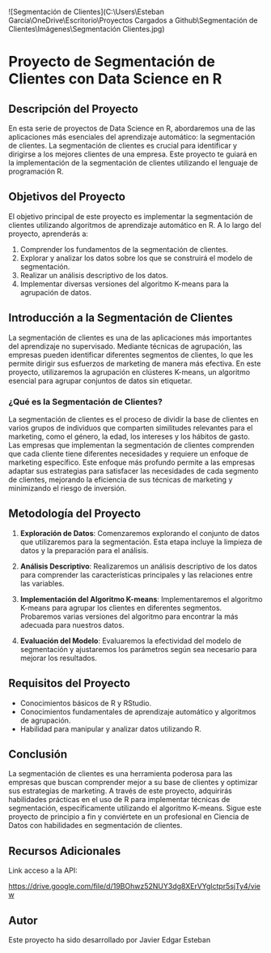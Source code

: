 ![Segmentación de Clientes](C:\Users\Esteban García\OneDrive\Escritorio\Proyectos Cargados a Github\Segmentación de Clientes\Imágenes\Segmentación Clientes.jpg)

# Proyecto de Segmentación de Clientes con Data Science en R

## Descripción del Proyecto

En esta serie de proyectos de Data Science en R, abordaremos una de las aplicaciones más esenciales del aprendizaje automático: la segmentación de clientes. La segmentación de clientes es crucial para identificar y dirigirse a los mejores clientes de una empresa. Este proyecto te guiará en la implementación de la segmentación de clientes utilizando el lenguaje de programación R.

## Objetivos del Proyecto

El objetivo principal de este proyecto es implementar la segmentación de clientes utilizando algoritmos de aprendizaje automático en R. A lo largo del proyecto, aprenderás a:

1. Comprender los fundamentos de la segmentación de clientes.
2. Explorar y analizar los datos sobre los que se construirá el modelo de segmentación.
3. Realizar un análisis descriptivo de los datos.
4. Implementar diversas versiones del algoritmo K-means para la agrupación de datos.

## Introducción a la Segmentación de Clientes

La segmentación de clientes es una de las aplicaciones más importantes del aprendizaje no supervisado. Mediante técnicas de agrupación, las empresas pueden identificar diferentes segmentos de clientes, lo que les permite dirigir sus esfuerzos de marketing de manera más efectiva. En este proyecto, utilizaremos la agrupación en clústeres K-means, un algoritmo esencial para agrupar conjuntos de datos sin etiquetar.

### ¿Qué es la Segmentación de Clientes?

La segmentación de clientes es el proceso de dividir la base de clientes en varios grupos de individuos que comparten similitudes relevantes para el marketing, como el género, la edad, los intereses y los hábitos de gasto. Las empresas que implementan la segmentación de clientes comprenden que cada cliente tiene diferentes necesidades y requiere un enfoque de marketing específico. Este enfoque más profundo permite a las empresas adaptar sus estrategias para satisfacer las necesidades de cada segmento de clientes, mejorando la eficiencia de sus técnicas de marketing y minimizando el riesgo de inversión.

## Metodología del Proyecto

1. **Exploración de Datos**: Comenzaremos explorando el conjunto de datos que utilizaremos para la segmentación. Esta etapa incluye la limpieza de datos y la preparación para el análisis.
   
2. **Análisis Descriptivo**: Realizaremos un análisis descriptivo de los datos para comprender las características principales y las relaciones entre las variables.

3. **Implementación del Algoritmo K-means**: Implementaremos el algoritmo K-means para agrupar los clientes en diferentes segmentos. Probaremos varias versiones del algoritmo para encontrar la más adecuada para nuestros datos.

4. **Evaluación del Modelo**: Evaluaremos la efectividad del modelo de segmentación y ajustaremos los parámetros según sea necesario para mejorar los resultados.

## Requisitos del Proyecto

- Conocimientos básicos de R y RStudio.
- Conocimientos fundamentales de aprendizaje automático y algoritmos de agrupación.
- Habilidad para manipular y analizar datos utilizando R.

## Conclusión

La segmentación de clientes es una herramienta poderosa para las empresas que buscan comprender mejor a su base de clientes y optimizar sus estrategias de marketing. A través de este proyecto, adquirirás habilidades prácticas en el uso de R para implementar técnicas de segmentación, específicamente utilizando el algoritmo K-means. Sigue este proyecto de principio a fin y conviértete en un profesional en Ciencia de Datos con habilidades en segmentación de clientes.

## Recursos Adicionales

Link acceso a la API:

https://drive.google.com/file/d/19BOhwz52NUY3dg8XErVYglctpr5sjTy4/view

## Autor

Este proyecto ha sido desarrollado por Javier Edgar Esteban
